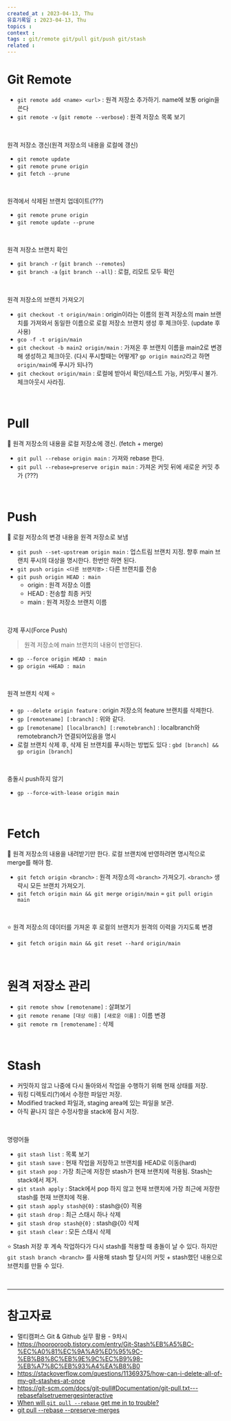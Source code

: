 ```yaml
---
created_at : 2023-04-13, Thu
유효기록일 : 2023-04-13, Thu
topics : 
context : 
tags : git/remote git/pull git/push git/stash
related : 
---
```

# Git Remote

- `git remote add <name> <url>` : 원격 저장소 추가하기. name에 보통 origin을 쓴다 
- `git remote -v` (`git remote --verbose`) : 원격 저장소 목록 보기

<br>

원격 저장소 갱신(원격 저장소의 내용을 로컬에 갱신)
- `git remote update`
- `git remote prune origin`
- `git fetch --prune`

<br>

원격에서 삭제된 브랜치 업데이트(???)
- `git remote prune origin`
- `git remote update --prune`

<br>

원격 저장소 브랜치 확인
- `git branch -r` (`git branch --remotes`)
- `git branch -a` (`git branch --all`) : 로컬, 리모트 모두 확인

<br>

원격 저장소의 브랜치 가져오기
- `git checkout -t origin/main` : origin이라는 이름의 원격 저장소의 main 브랜치를 가져와서 동일한 이름으로 로컬 저장소 브랜치 생성 후 체크아웃. (update 후 사용)
- `gco -f -t origin/main`
- `git checkout -b main2 origin/main` : 가져온 후 브랜치 이름을 main2로 변경해 생성하고 체크아웃. (다시 푸시할때는 어떻게? `gp origin main2`라고 하면 `origin/main`에 푸시가 되나?)
- `git checkout origin/main` : 로컬에 받아서 확인/테스트 가능, 커밋/푸시 불가. 체크아웃시 사라짐.

<br>

# Pull
📝 원격 저장소의 내용을 로컬 저장소에 갱신. (fetch + merge)
- `git pull --rebase origin main` : 가져와 rebase 한다.
- `git pull --rebase=preserve origin main` : 가져온 커밋 뒤에 새로운 커밋 추가 (???)

<br>

# Push
📝 로컬 저장소의 변경 내용을 원격 저장소로 보냄
- `git push --set-upstream origin main` : 업스트림 브랜치 지정. 향후 main 브랜치 푸시의 대상을 명시한다. 한번만 하면 된다.
- `git push origin <다른 브랜치명>` : 다른 브랜치를 전송
- `git push origin HEAD : main`
	- origin : 원격 저장소 이름
	- HEAD : 전송할 최종 커밋
	- main : 원격 저장소 브랜치 이름

<br>

강제 푸시(Force Push)
> 원격 저장소에 main 브랜치의 내용이 반영된다.

- `gp --force origin HEAD : main` 
- `gp origin +HEAD : main`

<br>

원격 브랜치 삭제 ⭐️
- `gp --delete origin feature` : origin 저장소의 feature 브랜치를 삭제한다. 
- `gp [remotename] [:branch]` : 위와 같다.
- `gp [remotename] [localbranch] [:remotebranch]` : localbranch와 remotebranch가 연결되어있음을 명시
- 로컬 브랜치 삭제 후, 삭제 된 브랜치를 푸시하는 방법도 있다 : `gbd [branch] && gp origin [branch]`

<br>

충돌시 push하지 않기
- `gp --force-with-lease origin main`

<br>

# Fetch
📝 원격 저장소의 내용을 내려받기만 한다. 로컬 브랜치에 반영하려면 명시적으로 merge를 해야 함.
- `git fetch origin <branch>` : 원격 저장소의 `<branch>` 가져오기. `<branch>` 생략시 모든 브랜치 가져오기.
- `git fetch origin main && git merge origin/main` = `git pull origin main`

<br>

⭐️ 원격 저장소의 데이터를 가져온 후 로컬의 브랜치가 원격의 이력을 가지도록 변경
- `git fetch origin main && git reset --hard origin/main`

<br>

# 원격 저장소 관리
- `git remote show [remotename]` : 살펴보기
- `git remote rename [대상 이름] [새로운 이름]` : 이름 변경
- `git remote rm [remotename]` : 삭제

<br>

# Stash
- 커밋하지 않고 나중에 다시 돌아와서 작업을 수행하기 위해 현재 상태를 저장.
- 워킹 디렉토리(?)에서 수정한 파일만 저장.
- Modified tracked 파일과, staging area에 있는 파일을 보관.
- 아직 끝나지 않은 수정사항을 stack에 잠시 저장.

<br>

명령어들
- `git stash list` : 목록 보기
- `git stash save` : 현재 작업을 저장하고 브랜치를 HEAD로 이동(hard)
- `git stash pop` : 가장 최근에 저장한 stash가 현재 브랜치에 적용됨. Stash는 stack에서 제거.
- `git stash apply` : Stack에서 pop 하지 않고 현재 브랜치에 가장 최근에 저장한 stash를 현재 브랜치에 적용.
- `git stash apply stash@{0}` : stash@{0} 적용
- `git stash drop` : 최근 스태시 하나 삭제
- `git stash drop stash@{0}` : stash@{0} 삭제
- `git stash clear` : 모든 스태시 삭제

⭐️ Stash 저장 후 계속 작업하다가 다시 stash를 적용할 때 충돌이 날 수 있다. 하지만 `git stash branch <branch>` 를 사용해 stash 할 당시의 커밋 + stash했던 내용으로 브랜치를 만들 수 있다. 

<br>

---
# 참고자료
- 멀티캠퍼스 Git & Github 실무 활용 - 9차시
- https://hoorooroob.tistory.com/entry/Git-Stash%EB%A5%BC-%EC%A0%81%EC%9A%A9%ED%95%9C-%EB%B8%8C%EB%9E%9C%EC%B9%98-%EB%A7%8C%EB%93%A4%EA%B8%B0
- https://stackoverflow.com/questions/11369375/how-can-i-delete-all-of-my-git-stashes-at-once
- https://git-scm.com/docs/git-pull#Documentation/git-pull.txt---rebasefalsetruemergesinteractive
- [When will `git pull --rebase` get me in to trouble?](https://stackoverflow.com/questions/2590260/when-will-git-pull-rebase-get-me-in-to-trouble)
- [git pull --rebase --preserve-merges](https://stackoverflow.com/questions/21364636/git-pull-rebase-preserve-merges)

[^1]: